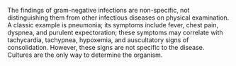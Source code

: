 The findings of gram-negative infections are non-specific, not distinguishing them from other infectious diseases on physical examination. A classic example is pneumonia; its symptoms include fever, chest pain, dyspnea, and purulent expectoration; these symptoms may correlate with tachycardia, tachypnea, hypoxemia, and auscultatory signs of consolidation. However, these signs are not specific to the disease. Cultures are the only way to determine the organism.